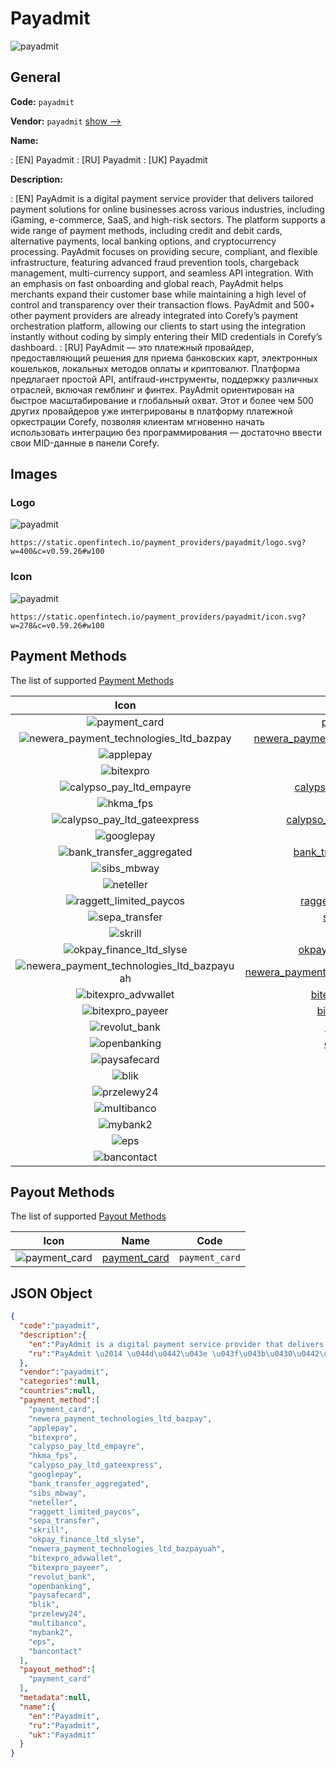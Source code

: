 
# Payadmit 
![payadmit](https://static.openfintech.io/payment_providers/payadmit/logo.svg?w=400&c=v0.59.26#w100)  

## General 
 
**Code:** `payadmit` 
 
**Vendor:** `payadmit` [show -->](/vendors/payadmit/) 
 
**Name:** 
 
:	[EN] Payadmit 
:	[RU] Payadmit 
:	[UK] Payadmit 
 
**Description:** 
 
: [EN] PayAdmit is a digital payment service provider that delivers tailored payment solutions for online businesses across various industries, including iGaming, e-commerce, SaaS, and high-risk sectors. The platform supports a wide range of payment methods, including credit and debit cards, alternative payments, local banking options, and cryptocurrency processing. PayAdmit focuses on providing secure, compliant, and flexible infrastructure, featuring advanced fraud prevention tools, chargeback management, multi-currency support, and seamless API integration. With an emphasis on fast onboarding and global reach, PayAdmit helps merchants expand their customer base while maintaining a high level of control and transparency over their transaction flows. PayAdmit and 500+ other payment providers are already integrated into Corefy’s payment orchestration platform, allowing our clients to start using the integration instantly without coding by simply entering their MID credentials in Corefy’s dashboard. 
: [RU] PayAdmit — это платежный провайдер, предоставляющий решения для приема банковских карт, электронных кошельков, локальных методов оплаты и криптовалют. Платформа предлагает простой API, antifraud-инструменты, поддержку различных отраслей, включая гемблинг и финтех. PayAdmit ориентирован на быстрое масштабирование и глобальный охват. Этот и более чем 500 других провайдеров уже интегрированы в платформу платежной оркестрации Corefy, позволяя клиентам мгновенно начать использовать интеграцию без программирования — достаточно ввести свои MID-данные в панели Corefy. 
 

## Images 

### Logo 
 
![payadmit](https://static.openfintech.io/payment_providers/payadmit/logo.svg?w=400&c=v0.59.26#w100)  

```
https://static.openfintech.io/payment_providers/payadmit/logo.svg?w=400&c=v0.59.26#w100
```  

### Icon 
 
![payadmit](https://static.openfintech.io/payment_providers/payadmit/icon.svg?w=278&c=v0.59.26#w100)  

```
https://static.openfintech.io/payment_providers/payadmit/icon.svg?w=278&c=v0.59.26#w100
```  

## Payment Methods 
 
The list of supported [Payment Methods](/payment-methods/) 

|Icon|Name|Code| 
|:---:|:---:|:---:| 
|![payment_card](https://static.openfintech.io/payment_methods/payment_card/icon.svg?w=278&c=v0.59.26#w100) |[payment_card](/payment-methods/payment_card/)|`payment_card`| 
|![newera_payment_technologies_ltd_bazpay](https://static.openfintech.io/payment_methods/newera_payment_technologies_ltd_bazpay/icon.svg?w=278&c=v0.59.26#w100) |[newera_payment_technologies_ltd_bazpay](/payment-methods/newera_payment_technologies_ltd_bazpay/)|`newera_payment_technologies_ltd_bazpay`| 
|![applepay](https://static.openfintech.io/payment_methods/applepay/icon.svg?w=278&c=v0.59.26#w100) |[applepay](/payment-methods/applepay/)|`applepay`| 
|![bitexpro](https://static.openfintech.io/payment_methods/bitexpro/icon.png?w=278&c=v0.59.26#w100) |[bitexpro](/payment-methods/bitexpro/)|`bitexpro`| 
|![calypso_pay_ltd_empayre](https://static.openfintech.io/payment_methods/calypso_pay_ltd_empayre/icon.png?w=278&c=v0.59.26#w100) |[calypso_pay_ltd_empayre](/payment-methods/calypso_pay_ltd_empayre/)|`calypso_pay_ltd_empayre`| 
|![hkma_fps](https://static.openfintech.io/payment_methods/hkma_fps/icon.png?w=278&c=v0.59.26#w100) |[hkma_fps](/payment-methods/hkma_fps/)|`hkma_fps`| 
|![calypso_pay_ltd_gateexpress](https://static.openfintech.io/payment_methods/calypso_pay_ltd_gateexpress/icon.png?w=278&c=v0.59.26#w100) |[calypso_pay_ltd_gateexpress](/payment-methods/calypso_pay_ltd_gateexpress/)|`calypso_pay_ltd_gateexpress`| 
|![googlepay](https://static.openfintech.io/payment_methods/googlepay/icon.svg?w=278&c=v0.59.26#w100) |[googlepay](/payment-methods/googlepay/)|`googlepay`| 
|![bank_transfer_aggregated](https://static.openfintech.io/payment_methods/bank_transfer_aggregated/icon.svg?w=278&c=v0.59.26#w100) |[bank_transfer_aggregated](/payment-methods/bank_transfer_aggregated/)|`bank_transfer_aggregated`| 
|![sibs_mbway](https://static.openfintech.io/payment_methods/sibs_mbway/icon.png?w=278&c=v0.59.26#w100) |[sibs_mbway](/payment-methods/sibs_mbway/)|`sibs_mbway`| 
|![neteller](https://static.openfintech.io/payment_methods/neteller/icon.png?w=278&c=v0.59.26#w100) |[neteller](/payment-methods/neteller/)|`neteller`| 
|![raggett_limited_paycos](https://static.openfintech.io/payment_methods/raggett_limited_paycos/icon.png?w=278&c=v0.59.26#w100) |[raggett_limited_paycos](/payment-methods/raggett_limited_paycos/)|`raggett_limited_paycos`| 
|![sepa_transfer](https://static.openfintech.io/payment_methods/sepa_transfer/icon.svg?w=278&c=v0.59.26#w100) |[sepa_transfer](/payment-methods/sepa_transfer/)|`sepa_transfer`| 
|![skrill](https://static.openfintech.io/payment_methods/skrill/icon.svg?w=278&c=v0.59.26#w100) |[skrill](/payment-methods/skrill/)|`skrill`| 
|![okpay_finance_ltd_slyse](https://static.openfintech.io/payment_methods/okpay_finance_ltd_slyse/icon.png?w=278&c=v0.59.26#w100) |[okpay_finance_ltd_slyse](/payment-methods/okpay_finance_ltd_slyse/)|`okpay_finance_ltd_slyse`| 
|![newera_payment_technologies_ltd_bazpayuah](https://static.openfintech.io/payment_methods/newera_payment_technologies_ltd_bazpayuah/icon.svg?w=278&c=v0.59.26#w100) |[newera_payment_technologies_ltd_bazpayuah](/payment-methods/newera_payment_technologies_ltd_bazpayuah/)|`newera_payment_technologies_ltd_bazpayuah`| 
|![bitexpro_advwallet](https://static.openfintech.io/payment_methods/bitexpro_advwallet/icon.svg?w=278&c=v0.59.26#w100) |[bitexpro_advwallet](/payment-methods/bitexpro_advwallet/)|`bitexpro_advwallet`| 
|![bitexpro_payeer](https://static.openfintech.io/payment_methods/bitexpro_payeer/icon.svg?w=278&c=v0.59.26#w100) |[bitexpro_payeer](/payment-methods/bitexpro_payeer/)|`bitexpro_payeer`| 
|![revolut_bank](https://static.openfintech.io/payment_methods/revolut_bank/icon.png?w=278&c=v0.59.26#w100) |[revolut_bank](/payment-methods/revolut_bank/)|`revolut_bank`| 
|![openbanking](https://static.openfintech.io/payment_methods/openbanking/icon.svg?w=278&c=v0.59.26#w100) |[openbanking](/payment-methods/openbanking/)|`openbanking`| 
|![paysafecard](https://static.openfintech.io/payment_methods/paysafecard/icon.svg?w=278&c=v0.59.26#w100) |[paysafecard](/payment-methods/paysafecard/)|`paysafecard`| 
|![blik](https://static.openfintech.io/payment_methods/blik/icon.png?w=278&c=v0.59.26#w100) |[blik](/payment-methods/blik/)|`blik`| 
|![przelewy24](https://static.openfintech.io/payment_methods/przelewy24/icon.png?w=278&c=v0.59.26#w100) |[przelewy24](/payment-methods/przelewy24/)|`przelewy24`| 
|![multibanco](https://static.openfintech.io/payment_methods/multibanco/icon.png?w=278&c=v0.59.26#w100) |[multibanco](/payment-methods/multibanco/)|`multibanco`| 
|![mybank2](https://static.openfintech.io/payment_methods/mybank2/icon.png?w=278&c=v0.59.26#w100) |[mybank2](/payment-methods/mybank2/)|`mybank2`| 
|![eps](https://static.openfintech.io/payment_methods/eps/icon.png?w=278&c=v0.59.26#w100) |[eps](/payment-methods/eps/)|`eps`| 
|![bancontact](https://static.openfintech.io/payment_methods/bancontact/icon.png?w=278&c=v0.59.26#w100) |[bancontact](/payment-methods/bancontact/)|`bancontact`| 
 

## Payout Methods 
 
The list of supported [Payout Methods](/payout-methods/) 

|Icon|Name|Code| 
|:---:|:---:|:---:| 
|![payment_card](https://static.openfintech.io/payout_methods/payment_card/icon.svg?w=278&c=v0.59.26#w40) |[payment_card](payout-methodspayment_card/)|`payment_card`| 
 

## JSON Object 

```json
{
  "code":"payadmit",
  "description":{
    "en":"PayAdmit is a digital payment service provider that delivers tailored payment solutions for online businesses across various industries, including iGaming, e-commerce, SaaS, and high-risk sectors. The platform supports a wide range of payment methods, including credit and debit cards, alternative payments, local banking options, and cryptocurrency processing. PayAdmit focuses on providing secure, compliant, and flexible infrastructure, featuring advanced fraud prevention tools, chargeback management, multi-currency support, and seamless API integration. With an emphasis on fast onboarding and global reach, PayAdmit helps merchants expand their customer base while maintaining a high level of control and transparency over their transaction flows. PayAdmit and 500+ other payment providers are already integrated into Corefy\u2019s payment orchestration platform, allowing our clients to start using the integration instantly without coding by simply entering their MID credentials in Corefy\u2019s dashboard.",
    "ru":"PayAdmit \u2014 \u044d\u0442\u043e \u043f\u043b\u0430\u0442\u0435\u0436\u043d\u044b\u0439 \u043f\u0440\u043e\u0432\u0430\u0439\u0434\u0435\u0440, \u043f\u0440\u0435\u0434\u043e\u0441\u0442\u0430\u0432\u043b\u044f\u044e\u0449\u0438\u0439 \u0440\u0435\u0448\u0435\u043d\u0438\u044f \u0434\u043b\u044f \u043f\u0440\u0438\u0435\u043c\u0430 \u0431\u0430\u043d\u043a\u043e\u0432\u0441\u043a\u0438\u0445 \u043a\u0430\u0440\u0442, \u044d\u043b\u0435\u043a\u0442\u0440\u043e\u043d\u043d\u044b\u0445 \u043a\u043e\u0448\u0435\u043b\u044c\u043a\u043e\u0432, \u043b\u043e\u043a\u0430\u043b\u044c\u043d\u044b\u0445 \u043c\u0435\u0442\u043e\u0434\u043e\u0432 \u043e\u043f\u043b\u0430\u0442\u044b \u0438 \u043a\u0440\u0438\u043f\u0442\u043e\u0432\u0430\u043b\u044e\u0442. \u041f\u043b\u0430\u0442\u0444\u043e\u0440\u043c\u0430 \u043f\u0440\u0435\u0434\u043b\u0430\u0433\u0430\u0435\u0442 \u043f\u0440\u043e\u0441\u0442\u043e\u0439 API, antifraud-\u0438\u043d\u0441\u0442\u0440\u0443\u043c\u0435\u043d\u0442\u044b, \u043f\u043e\u0434\u0434\u0435\u0440\u0436\u043a\u0443 \u0440\u0430\u0437\u043b\u0438\u0447\u043d\u044b\u0445 \u043e\u0442\u0440\u0430\u0441\u043b\u0435\u0439, \u0432\u043a\u043b\u044e\u0447\u0430\u044f \u0433\u0435\u043c\u0431\u043b\u0438\u043d\u0433 \u0438 \u0444\u0438\u043d\u0442\u0435\u0445. PayAdmit \u043e\u0440\u0438\u0435\u043d\u0442\u0438\u0440\u043e\u0432\u0430\u043d \u043d\u0430 \u0431\u044b\u0441\u0442\u0440\u043e\u0435 \u043c\u0430\u0441\u0448\u0442\u0430\u0431\u0438\u0440\u043e\u0432\u0430\u043d\u0438\u0435 \u0438 \u0433\u043b\u043e\u0431\u0430\u043b\u044c\u043d\u044b\u0439 \u043e\u0445\u0432\u0430\u0442. \u042d\u0442\u043e\u0442 \u0438 \u0431\u043e\u043b\u0435\u0435 \u0447\u0435\u043c 500 \u0434\u0440\u0443\u0433\u0438\u0445 \u043f\u0440\u043e\u0432\u0430\u0439\u0434\u0435\u0440\u043e\u0432 \u0443\u0436\u0435 \u0438\u043d\u0442\u0435\u0433\u0440\u0438\u0440\u043e\u0432\u0430\u043d\u044b \u0432 \u043f\u043b\u0430\u0442\u0444\u043e\u0440\u043c\u0443 \u043f\u043b\u0430\u0442\u0435\u0436\u043d\u043e\u0439 \u043e\u0440\u043a\u0435\u0441\u0442\u0440\u0430\u0446\u0438\u0438 Corefy, \u043f\u043e\u0437\u0432\u043e\u043b\u044f\u044f \u043a\u043b\u0438\u0435\u043d\u0442\u0430\u043c \u043c\u0433\u043d\u043e\u0432\u0435\u043d\u043d\u043e \u043d\u0430\u0447\u0430\u0442\u044c \u0438\u0441\u043f\u043e\u043b\u044c\u0437\u043e\u0432\u0430\u0442\u044c \u0438\u043d\u0442\u0435\u0433\u0440\u0430\u0446\u0438\u044e \u0431\u0435\u0437 \u043f\u0440\u043e\u0433\u0440\u0430\u043c\u043c\u0438\u0440\u043e\u0432\u0430\u043d\u0438\u044f \u2014 \u0434\u043e\u0441\u0442\u0430\u0442\u043e\u0447\u043d\u043e \u0432\u0432\u0435\u0441\u0442\u0438 \u0441\u0432\u043e\u0438 MID-\u0434\u0430\u043d\u043d\u044b\u0435 \u0432 \u043f\u0430\u043d\u0435\u043b\u0438 Corefy."
  },
  "vendor":"payadmit",
  "categories":null,
  "countries":null,
  "payment_method":[
    "payment_card",
    "newera_payment_technologies_ltd_bazpay",
    "applepay",
    "bitexpro",
    "calypso_pay_ltd_empayre",
    "hkma_fps",
    "calypso_pay_ltd_gateexpress",
    "googlepay",
    "bank_transfer_aggregated",
    "sibs_mbway",
    "neteller",
    "raggett_limited_paycos",
    "sepa_transfer",
    "skrill",
    "okpay_finance_ltd_slyse",
    "newera_payment_technologies_ltd_bazpayuah",
    "bitexpro_advwallet",
    "bitexpro_payeer",
    "revolut_bank",
    "openbanking",
    "paysafecard",
    "blik",
    "przelewy24",
    "multibanco",
    "mybank2",
    "eps",
    "bancontact"
  ],
  "payout_method":[
    "payment_card"
  ],
  "metadata":null,
  "name":{
    "en":"Payadmit",
    "ru":"Payadmit",
    "uk":"Payadmit"
  }
}
```  
